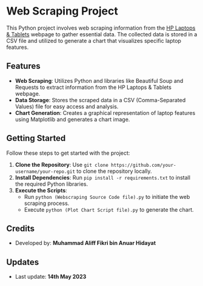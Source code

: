 # Web Scraping Project

This Python project involves web scraping information from the [HP Laptops & Tablets](https://www.hp.com/my-en/shop/laptops-tablets/laptop-gaming.html) webpage to gather essential data. The collected data is stored in a CSV file and utilized to generate a chart that visualizes specific laptop features.

## Features

- **Web Scraping**: Utilizes Python and libraries like Beautiful Soup and Requests to extract information from the HP Laptops & Tablets webpage.
- **Data Storage**: Stores the scraped data in a CSV (Comma-Separated Values) file for easy access and analysis.
- **Chart Generation**: Creates a graphical representation of laptop features using Matplotlib and generates a chart image.

## Getting Started

Follow these steps to get started with the project:

1. **Clone the Repository**: Use `git clone https://github.com/your-username/your-repo.git` to clone the repository locally.
2. **Install Dependencies**: Run `pip install -r requirements.txt` to install the required Python libraries.
3. **Execute the Scripts**:
    - Run `python (Webscraping Source Code file).py` to initiate the web scraping process.
    - Execute `python (Plot Chart Script file).py` to generate the chart.

## Credits

- Developed by: **Muhammad Aliff Fikri bin Anuar Hidayat**

## Updates

- Last update: **14th May 2023**
